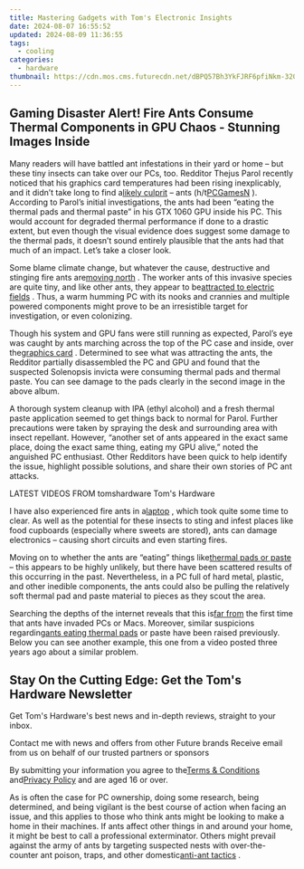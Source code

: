 ```yaml
---
title: Mastering Gadgets with Tom's Electronic Insights
date: 2024-08-07 16:55:52
updated: 2024-08-09 11:36:55
tags:
  - cooling
categories:
  - hardware
thumbnail: https://cdn.mos.cms.futurecdn.net/dBPQ57Bh3YkFJRF6pfiNkm-320-80.jpg
---
```


## Gaming Disaster Alert! Fire Ants Consume Thermal Components in GPU Chaos - Stunning Images Inside

Many readers will have battled ant infestations in their yard or home – but these tiny insects can take over our PCs, too. Redditor Thejus Parol recently noticed that his graphics card temperatures had been rising inexplicably, and it didn’t take long to find a[likely culprit](https://www.reddit.com/r/pcmasterrace/comments/1apkriw/ants%5Fare%5Feating%5Fmy%5Fgpu/) – ants (h/t[PCGamesN](https://www.pcgamesn.com/pc-ant-attack) ). According to Parol’s initial investigations, the ants had been “eating the thermal pads and thermal paste” in his GTX 1060 GPU inside his PC. This would account for degraded thermal performance if done to a drastic extent, but even though the visual evidence does suggest some damage to the thermal pads, it doesn’t sound entirely plausible that the ants had that much of an impact. Let’s take a closer look.

 Some blame climate change, but whatever the cause, destructive and stinging fire ants are[moving north](https://phys.org/news/2020-06-climate-ants-north.html) . The worker ants of this invasive species are quite tiny, and like other ants, they appear to be[attracted to electric fields](https://www.jstor.org/stable/25085325) . Thus, a warm humming PC with its nooks and crannies and multiple powered components might prove to be an irresistible target for investigation, or even colonizing.

 Though his system and GPU fans were still running as expected, Parol’s eye was caught by ants marching across the top of the PC case and inside, over the[graphics card](https://www.tomshardware.com/reviews/best-gpus,4380.html) . Determined to see what was attracting the ants, the Redditor partially disassembled the PC and GPU and found that the suspected Solenopsis invicta were consuming thermal pads and thermal paste. You can see damage to the pads clearly in the second image in the above album.

 A thorough system cleanup with IPA (ethyl alcohol) and a fresh thermal paste application seemed to get things back to normal for Parol. Further precautions were taken by spraying the desk and surrounding area with insect repellant. However, “another set of ants appeared in the exact same place, doing the exact same thing, eating my GPU alive,” noted the anguished PC enthusiast. Other Redditors have been quick to help identify the issue, highlight possible solutions, and share their own stories of PC ant attacks.

 LATEST VIDEOS FROM tomshardware Tom's Hardware

 I have also experienced fire ants in a[laptop](https://www.tomshardware.com/laptops) , which took quite some time to clear. As well as the potential for these insects to sting and infest places like food cupboards (especially where sweets are stored), ants can damage electronics – causing short circuits and even starting fires.

 Moving on to whether the ants are “eating” things like[thermal pads or paste](https://www.tomshardware.com/best-picks/best-thermal-paste) – this appears to be highly unlikely, but there have been scattered results of this occurring in the past. Nevertheless, in a PC full of hard metal, plastic, and other inedible components, the ants could also be pulling the relatively soft thermal pad and paste material to pieces as they scout the area.

 Searching the depths of the internet reveals that this is[far from](https://www.computerworld.com/article/2535951/nasa-moves-to-save-computers-from-swarming-ants.html) the first time that ants have invaded PCs or Macs. Moreover, similar suspicions regarding[ants eating thermal pads](https://macriot.com/mcrt/2007/01/12/thermal-pads-ant-food/) or paste have been raised previously. Below you can see another example, this one from a video posted three years ago about a similar problem.

## Stay On the Cutting Edge: Get the Tom's Hardware Newsletter

 Get Tom's Hardware's best news and in-depth reviews, straight to your inbox.

 Contact me with news and offers from other Future brands  Receive email from us on behalf of our trusted partners or sponsors

 By submitting your information you agree to the[Terms & Conditions](https://futureplc.com/terms-conditions/) and[Privacy Policy](https://futureplc.com/privacy-policy/) and are aged 16 or over.

 As is often the case for PC ownership, doing some research, being determined, and being vigilant is the best course of action when facing an issue, and this applies to those who think ants might be looking to make a home in their machines. If ants affect other things in and around your home, it might be best to call a professional exterminator. Others might prevail against the army of ants by targeting suspected nests with over-the-counter ant poison, traps, and other domestic[anti-ant tactics](https://www.howtogeek.com/744750/what-to-do-about-ants-in-your-computer/) .


<ins class="adsbygoogle"
     style="display:block"
     data-ad-format="autorelaxed"
     data-ad-client="ca-pub-7571918770474297"
     data-ad-slot="1223367746"></ins>



<ins class="adsbygoogle"
     style="display:block"
     data-ad-client="ca-pub-7571918770474297"
     data-ad-slot="8358498916"
     data-ad-format="auto"
     data-full-width-responsive="true"></ins>
